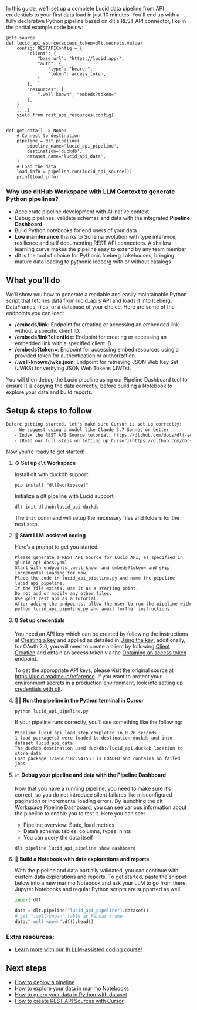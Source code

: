 In this guide, we'll set up a complete Lucid data pipeline from API credentials to your first data load in just 10 minutes. You'll end up with a fully declarative Python pipeline based on dlt's REST API connector, like in the partial example code below:

```python-outcome
@dlt.source
def lucid_api_source(access_token=dlt.secrets.value):
    config: RESTAPIConfig = {
        "client": {
            "base_url": "https://lucid.app/",
            "auth": {
                "type": "bearer",
                "token": access_token,
            }
        },
        "resources": [
            ".well-known", "embeds?token="
        ],
    }
    [...]
    yield from rest_api_resources(config)


def get_data() -> None:
    # Connect to destination
    pipeline = dlt.pipeline(
        pipeline_name='lucid_api_pipeline',
        destination='duckdb',
        dataset_name='lucid_api_data', 
    )
    # Load the data
    load_info = pipeline.run(lucid_api_source())
    print(load_info) 
```

### Why use dltHub Workspace with LLM Context to generate Python pipelines?

- Accelerate pipeline development with AI-native context
- Debug pipelines, validate schemas and data with the integrated **Pipeline Dashboard**
- Build Python notebooks for end users of your data
- **Low maintenance** thanks to Schema evolution with type inference, resilience and self documenting REST API connectors. A shallow learning curve makes the pipeline easy to extend by any team member
- dlt is the tool of choice for Pythonic Iceberg Lakehouses, bringing mature data loading to pythonic Iceberg with or without catalogs

## What you’ll do

We’ll show you how to generate a readable and easily maintainable Python script that fetches data from lucid_api’s API and loads it into Iceberg, DataFrames, files, or a database of your choice. Here are some of the endpoints you can load:

- **/embeds/link**: Endpoint for creating or accessing an embedded link without a specific client ID.
- **/embeds/link?clientId=**: Endpoint for creating or accessing an embedded link with a specified client ID.
- **/embeds?token=**: Endpoint for accessing embed resources using a provided token for authentication or authorization.
- **/.well-known/jwks.json**: Endpoint for retrieving JSON Web Key Set (JWKS) for verifying JSON Web Tokens (JWTs).

You will then debug the Lucid pipeline using our Pipeline Dashboard tool to ensure it is copying the data correctly, before building a Notebook to explore your data and build reports.

## Setup & steps to follow

```default
Before getting started, let's make sure Cursor is set up correctly:
   - We suggest using a model like Claude 3.7 Sonnet or better
   - Index the REST API Source tutorial: https://dlthub.com/docs/dlt-ecosystem/verified-sources/rest_api/ and add it to context as **@dlt rest api**
   - [Read our full steps on setting up Cursor](https://dlthub.com/docs/dlt-ecosystem/llm-tooling/cursor-restapi#23-configuring-cursor-with-documentation)
```

Now you're ready to get started!

1. ⚙️ **Set up `dlt` Workspace**
    
    Install dlt with duckdb support:
    ```shell
    pip install "dlt[workspace]"
    ```

    Initialize a dlt pipeline with Lucid support.
    ```shell
    dlt init dlthub:lucid_api duckdb
    ```

    The `init` command will setup the necessary files and folders for the next step.
    
2. 🤠 **Start LLM-assisted coding**
    
    Here’s a prompt to get you started:
    
    ```prompt
    Please generate a REST API Source for Lucid API, as specified in @lucid_api-docs.yaml 
    Start with endpoints .well-known and embeds?token= and skip incremental loading for now. 
    Place the code in lucid_api_pipeline.py and name the pipeline lucid_api_pipeline. 
    If the file exists, use it as a starting point. 
    Do not add or modify any other files. 
    Use @dlt rest api as a tutorial. 
    After adding the endpoints, allow the user to run the pipeline with python lucid_api_pipeline.py and await further instructions.
    ```

    
3. 🔒 **Set up credentials** 
    
    You need an API key which can be created by following the instructions at [Creating a key](/reference/creating-a-key) and applied as detailed in [Using the key](/reference/using-the-key); additionally, for OAuth 2.0, you will need to create a client by following [Client Creation](/reference/client-creation) and obtain an access token via the [Obtaining an access token](/reference/obtaining-an-access-token) endpoint.
    
    To get the appropriate API keys, please visit the original source at https://lucid.readme.io/reference.
    If you want to protect your environment secrets in a production environment, look into [setting up credentials with dlt](https://dlthub.com/docs/walkthroughs/add_credentials).
    
4. 🏃‍♀️ **Run the pipeline in the Python terminal in Cursor**
    
    ```shell
    python lucid_api_pipeline.py
    ```
    
    If your pipeline runs correctly, you’ll see something like the following:
    
    ```shell
    Pipeline lucid_api load step completed in 0.26 seconds
    1 load package(s) were loaded to destination duckdb and into dataset lucid_api_data
    The duckdb destination used duckdb:/lucid_api.duckdb location to store data
    Load package 1749667187.541553 is LOADED and contains no failed jobs
    ```
    
5. 📈 **Debug your pipeline and data with the Pipeline Dashboard**

    Now that you have a running pipeline, you need to make sure it’s correct, so you do not introduce silent failures like misconfigured pagination or incremental loading errors. By launching the dlt Workspace Pipeline Dashboard, you can see various information about the pipeline to enable you to test it. Here you can see:
    - Pipeline overview: State, load metrics
    - Data’s schema: tables, columns, types, hints
    - You can query the data itself
    
    ```shell
    dlt pipeline lucid_api_pipeline show dashboard
    ```
    
6. 🐍 **Build a Notebook with data explorations and reports**

    With the pipeline and data partially validated, you can continue with custom data explorations and reports. To get started, paste the snippet below into a new marimo Notebook and ask your LLM to go from there. Jupyter Notebooks and regular Python scripts are supported as well.

    
    ```python
    import dlt

   data = dlt.pipeline("lucid_api_pipeline").dataset()
   # get ".well-known" table as Pandas frame
   data.".well-known".df().head()
    ```

### Extra resources:

- [Learn more with our 1h LLM-assisted coding course!](https://www.youtube.com/watch?v=GGid70rnJuM)

## Next steps

- [How to deploy a pipeline](https://dlthub.com/docs/walkthroughs/deploy-a-pipeline)
- [How to explore your data in marimo Notebooks](https://dlthub.com/docs/general-usage/dataset-access/marimo)
- [How to query your data in Python with dataset](https://dlthub.com/docs/general-usage/dataset-access/dataset)
- [How to create REST API Sources with Cursor](https://dlthub.com/docs/dlt-ecosystem/llm-tooling/cursor-restapi)

